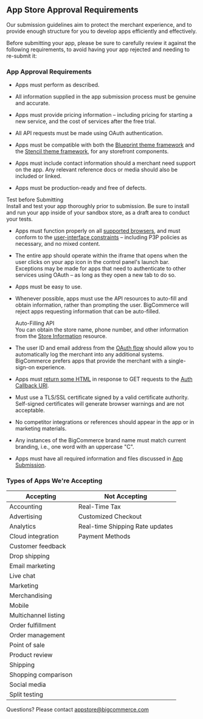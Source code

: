 ## <span class="jumptarget" id="approval"> App Store Approval Requirements </span>

Our submission guidelines aim to protect the merchant experience, and to provide enough structure for you to develop apps efficiently and effectively.

Before submitting your app, please be sure to carefully review it against the following requirements, to avoid having your app rejected and needing to re-submit it:

### <span class="jumptarget" id="approval"> App Approval Requirements </span>

*   Apps must perform as described.

*   All information supplied in the app submission process must be genuine and accurate.

*   Apps must provide pricing information – including pricing for starting a new service, and the cost of services after the free trial.

*   All API requests must be made using OAuth authentication.

*   Apps must be compatible with both the <a href="/themes/blueprint/" target="_blank">Blueprint theme framework</a> and the <a href="https://stencil.bigcommerce.com/docs/" target="_blank">Stencil theme framework</a>, for any storefront components.

* Apps must include contact information should a merchant need support on the app. Any relevant reference docs or media should also be included or linked.

*   Apps must be production-ready and free of defects.
<aside class="warning">
<span class="aside-warning-hd">Test before Submitting </span><br>
Install and test your app thoroughly prior to submission. Be sure to install and run your app inside of your sandbox store, as a draft area to conduct your tests.
</aside>

*   Apps must function properly on all [supported browsers](#supported-browsers), and must conform to the [user-interface constraints](#ui-constraints) – including P3P policies as necessary, and no mixed content.

*   The entire app should operate within the iframe that opens when the user clicks on your app icon in the control panel's launch bar. Exceptions may be made for apps that need to authenticate to other services using OAuth – as long as they open a new tab to do so.

*   Apps must be easy to use.

*   Whenever possible, apps must use the API resources to auto-fill and obtain information, rather than prompting the user. BigCommerce will reject apps requesting information that can be auto-filled.

    <aside class="notice">
    <span class="aside-notice-hd">Auto-Filling API</span><br> You can obtain the store name, phone number, and other information from the <a href="/api/v2/#store-information-reference" target="_blank">Store&#160;Information</a> resource.
    </aside>

*   The user ID and email address from the [OAuth flow](#receiving-the-post-response) should allow you to automatically log the merchant into any additional systems. BigCommerce prefers apps that provide the merchant with a single-sign-on experience.

*   Apps must [return some HTML](#responding-to-the-get-request) in response to GET requests to the [Auth Callback URI](#processing-the-signed-payload).

*   Must use a TLS/SSL certificate signed by a valid certificate authority. Self-signed certificates will generate browser warnings and are not acceptable.

*   No competitor integrations or references should appear in the app or in marketing materials.

*   Any instances of the BigCommerce brand name must match current branding, i.e., one word with an uppercase "C".

*   Apps must have all required information and files discussed in [App Submission](#app-submission).

### <span class="jumptarget" id="apps-accepted"> Types of Apps We're Accepting </span>

| Accepting | Not Accepting |
| --- | --- |
| Accounting | Real-Time Tax |
| Advertising | Customized Checkout |
| Analytics | Real-time Shipping Rate updates |
| Cloud integration | Payment Methods |
| Customer feedback |
| Drop shipping |
| Email marketing |
| Live chat |
| Marketing |
| Merchandising |
| Mobile |
| Multichannel listing |
| Order fulfillment |
| Order management |
| Point of sale |
| Product review |
| Shipping |
| Shopping comparison |
| Social media |
| Split testing |

Questions? Please contact [appstore@bigcommerce.com](mailto:appstore@bigcommerce.com)
